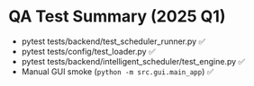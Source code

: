 # QA Test Summary (2025 Q1)

- pytest tests/backend/test_scheduler_runner.py ✅
- pytest tests/config/test_loader.py ✅
- pytest tests/backend/intelligent_scheduler/test_engine.py ✅
- Manual GUI smoke (`python -m src.gui.main_app`) ✅
